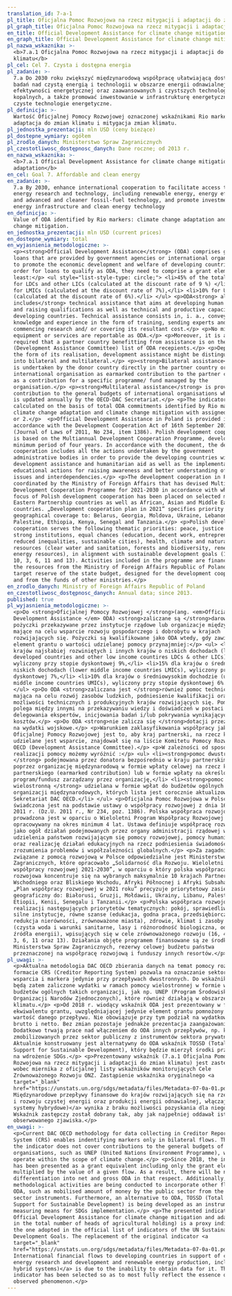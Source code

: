 ```yaml
---
translation_id: 7-a-1
pl_title: Oficjalna Pomoc Rozwojowa na rzecz mitygacji i adaptacji do zmian klimatu
pl_graph_title: Oficjalna Pomoc Rozwojowa na rzecz mitygacji i adaptacji do zmian klimatu
en_title: Official Development Assistance for climate change mitigation and adaptation
en_graph_title: Official Development Assistance for climate change mitigation and adaptation
pl_nazwa_wskaznika: >-
  <b>7.a.1 Oficjalna Pomoc Rozwojowa na rzecz mitygacji i adaptacji do zmian
  klimatu</b>
pl_cel: Cel 7. Czysta i dostępna energia
pl_zadanie: >-
  7.a Do 2030 roku zwiększyć międzynarodową współpracę ułatwiającą dostęp do
  badań nad czystą energią i technologii w obszarze energii odnawialnej,
  efektywności energetycznej oraz zaawansowanych i czystszych technologii paliw
  kopalnych, a także promować inwestowanie w infrastrukturę energetyczną i
  czyste technologie energetyczne.
pl_definicja: >-
  Wartość Oficjalnej Pomocy Rozwojowej oznaczonej wskaźnikami Rio markers:
  adaptacja do zmian klimatu i mitygacja zmian klimatu.
pl_jednostka_prezentacji: mln USD (ceny bieżące)
pl_dostepne_wymiary: ogółem
pl_zrodlo_danych: Ministerstwo Spraw Zagranicznych
pl_czestotliwosc_dostępnosc_danych: Dane roczne; od 2013 r.
en_nazwa_wskaznika: >-
  <b>7.a.1 Official Development Assistance for climate change mitigation and
  adaptation</b>
en_cel: Goal 7. Affordable and clean energy
en_zadanie: >-
  7.a By 2030, enhance international cooperation to facilitate access to clean
  energy research and technology, including renewable energy, energy efficiency
  and advanced and cleaner fossil-fuel technology, and promote investment in
  energy infrastructure and clean energy technology
en_definicja: >-
  Value of ODA identified by Rio markers: climate change adaptation and climate
  change mitigation.
en_jednostka_prezentacji: mln USD (current prices)
en_dostepne_wymiary: total
en_wyjasnienia_metodologiczne: >-
  <p><strong>Official Development Assistance</strong> (ODA) comprises grants and
  loans that are provided by government agencies or international organizations
  to promote the economic development and welfare of developing countries. In
  order for loans to qualify as ODA, they need to comprise a grant element of at
  least:</p> <ul style="list-style-type: circle;"> <li>45% of the total amount
  for LDCs and other LICs (calculated at the discount rate of 9 %) </li> <li>15%
  for LMICs (calculated at the discount rate of 7%),</li> <li>10% for UMICs
  (calculated at the discount rate of 6%).</li> </ul> <p>ODA<strong> also
  includes</strong> technical assistance that aims at developing human resources
  and raising qualifications as well as technical and productive capacity of the
  developing countries. Technical assistance consists in, i. a., conveying
  knowledge and experience in the form of training, sending experts and
  commencing research and/ or covering its resultant cost.</p> <p>No military
  equipment or services are reportable as ODA.</p> <p>Moreover, it is also
  required that a partner country benefitting from assistance is on the OECD DAC
  (Development Assistance Committee) list of ODA recepients.</p> <p>Depending on
  the form of its realisation, development assistance might be distinguished
  into bilateral and multilateral.</p> <p><strong>Bilateral assistance</strong>
  is undertaken by the donor country directly in the partner country or by an
  international organisation as earmarked contribution to the partner country or
  as a contribution for a specific programme/ fund managed by the
  organisation.</p> <p><strong>Multilateral assistance</strong> is provided as a
  contribution to the general budgets of international organisations whose list
  is updated annually by the OECD-DAC Secretariat.</p> <p>The indicator is
  calculated on the basis of total ODA commitments identified by Rio markers for
  climate change adaptation and climate change mitigation with assigned scores 1
  or 2.</p>  <p>Official Development Assistance in Poland is provided in
  accordance with the Development Cooperation Act of 16th September 2011
  (Journal of Laws of 2011, No 234, item 1386). Polish development cooperation
  is based on the Multiannual Development Cooperation Programme, developed for a
  minimum period of four years. In accordance with the document, the development
  cooperation includes all the actions undertaken by the government
  administrative bodies in order to provide the developing countries with
  development assistance and humanitarian aid as well as the implementation of
  educational actions for raising awareness and better understanding of global
  issues and interdependencies.</p> <p>The development cooperation in Poland is
  coordinated by the Ministry of Foreign Affairs that has devised Multiannual
  Development Cooperation Programme for 2021-2030 in accordance with which the
  focus of Polish development cooperation has been placed on selected max. 10
  Eastern Partnership countries as well as African, Asian and Middle East
  countries. „Development cooperation plan in 2021” specifies priority
  geographical coverage to: Belarus, Georgia, Moldova, Ukraine, Lebanon,
  Palestine, Ethiopia, Kenya, Senegal and Tanzania.</p> <p>Polish development
  cooperation serves the following thematic priorities: peace, justice and
  strong institutions, equal chances (education, decent work, entrepreneurship,
  reduced inequalities, sustainable cities), health, climate and natural
  resources (clear water and sanitation, forests and biodiversity, renewable
  energy resources), in alignment with sustainable development goals (16, 4, 8,
  10, 3, 6, 11 and 13). Activities included in the programme are financed with
  the resources from the Ministry of Foreign Affairs Republic of Poland from
  target reserve of the state budget, designed for the development cooperation,
  and from the funds of other ministries.</p>
en_zrodlo_danych: Ministry of Foreign Affairs Republic of Poland
en_czestotliwosc_dostępnosc_danych: Annual data; since 2013.
published: true
pl_wyjasnienia_metodologiczne: >-
  <p>Do <strong>Oficjalnej Pomocy Rozwojowej </strong>(ang. <em>Official
  Development Assistance </em> ODA) <strong>zaliczane są </strong>darowizny i
  pożyczki przekazywane przez instytucje rządowe lub organizacje międzynarodowe,
  mające na celu wsparcie rozwoju gospodarczego i dobrobytu w krajach
  rozwijających się. Pożyczki są kwalifikowane jako ODA wtedy, gdy zawierają
  element grantu o wartości udzielanej pomocy przynajmniej:</p> <ul> <li>45% dla
  krajów najsłabiej rozwiniętych i innych krajów o niskich dochodach (least
  developed countries and other low income countires LDCs & other LICs),
  wyliczony przy stopie dyskontowej 9%,</li> <li>15% dla krajów o średnich i
  niskich dochodach (lower middle income countries LMICs), wyliczony przy stopie
  dyskontowej 7%,</li> <li>10% dla krajów o średniowysokim dochodzie (upper
  middle income countries UMICs), wyliczony przy stopie dyskontowej 6%.</li>
  </ul> <p>Do ODA <strong>zaliczana jest </strong>również pomoc techniczna,
  mająca na celu rozwój zasobów ludzkich, podniesienie kwalifikacji oraz
  możliwości technicznych i produkcyjnych krajów rozwijających się. Pomoc ta
  polega między innymi na przekazywaniu wiedzy i doświadczeń w postaci szkoleń,
  delegowania ekspertów, inicjowania badań i/lub pokrywania wynikających z tego
  kosztów.</p> <p>Do ODA <strong>nie zalicza się </strong>dotacji przeznaczonych
  na wydatki wojskowe.</p> <p>Warunkiem zaklasyfikowania współpracy jako
  Oficjalnej Pomocy Rozwojowej jest to, aby kraj partnerski, na rzecz którego
  udzielane jest wsparcie, znajdował się na liście Komitetu Pomocy Rozwojowej
  OECD (Development Assistance Committee).</p> <p>W zależności od sposobu
  realizacji pomocy możemy wyróżnić :</p> <ul> <li><strong>pomoc dwustronną
  </strong> podejmowana przez donatora bezpośrednio w kraju partnerskim bądź
  poprzez organizację międzynarodową w formie wpłaty celowej na rzecz kraju
  partnerskiego (earmarked contribution) lub w formie wpłaty na określony
  program/fundusz zarządzany przez organizację,</li> <li><strong>pomoc
  wielostronną </strong> udzielana w formie wpłat do budżetów ogólnych
  organizacji międzynarodowych, których lista jest corocznie aktualizowana przez
  Sekretariat DAC OECD.</li> </ul> <p>Oficjalna Pomoc Rozwojowa w Polsce
  świadczona jest na podstawie ustawy o współpracy rozwojowej z dnia 16 września
  2011 r. (Dz.U. 2011 r., Nr 234, poz. 1386). Polska współpraca rozwojowa
  prowadzona jest w oparciu o Wieloletni Program Współpracy Rozwojowej
  opracowywany na okres minimum 4 lat. Ustawa definiuje współpracę rozwojową
  jako ogół działań podejmowanych przez organy administracji rządowej w celu
  udzielenia państwom rozwijającym się pomocy rozwojowej, pomocy humanitarnej
  oraz realizację działań edukacyjnych na rzecz podniesienia świadomości i
  zrozumienia problemów i współzależności globalnych.</p> <p>Za zagadnienia
  związane z pomocą rozwojową w Polsce odpowiedzialne jest Ministerstwo Spraw
  Zagranicznych, które opracowało „Solidarność dla Rozwoju. Wieloletni program
  współpracy rozwojowej 2021-2030”, w oparciu o który polska współpraca
  rozwojowa koncentruje się na wybranych maksymalnie 10 krajach Partnerstwa
  Wschodniego oraz Bliskiego Wschodu, Afryki Północnej i Afryki Subsaharyjskiej.
  „Plan współpracy rozwojowej w 2021 roku” precyzuje priorytetowy zasięg
  geograficzny do: Białorusi, Gruzji, Mołdawii, Ukrainy, Libanu, Palestyny,
  Etiopii, Kenii, Senegalu i Tanzanii.</p> <p>Polska współpraca rozwojowa służy
  realizacji następujących priorytetów tematycznych: pokój, sprawiedliwość i
  silne instytucje, równe szanse (edukacja, godna praca, przedsiębiorczość,
  redukcja nierówności, zrównoważone miasta), zdrowie, klimat i zasoby naturalne
  (czysta woda i warunki sanitarne, lasy i różnorodność biologiczna, odnawialne
  źródła energii), wpisujących się w cele zrównoważonego rozwoju (16, 4, 8, 10,
  3, 6, 11 oraz 13). Działania objęte programem finansowane są ze środków
  Ministerstwa Spraw Zagranicznych, rezerwy celowej budżetu państwa
  przeznaczonej na współpracę rozwojową i funduszy innych resortów.</p>
pl_uwagi: >-
  <p>Aktualna metodologia DAC OECD zbierania danych na temat pomocy rozwojowej w
  formacie CRS (Creditor Reporting System) pozwala na oznaczanie sektora
  wsparcia i markera jedynie przy przepływach dwustronnych. Do wskaźnika nie
  będą zatem zaliczone wydatki w ramach pomocy wielostronnej w formie wpłat do
  budżetów ogólnych takich organizacji, jak np. UNEP (Program Środowiskowy
  Organizacji Narodów Zjednoczonych), które również działają w obszarze
  klimatu.</p> <p>Od 2018 r. wiodący wskaźnik ODA jest prezentowany w formie
  ekwiwalentu grantu, uwzględniającej jedynie element grantu pomnożony przez
  wartość danego przepływu. Nie obowiązuje przy tym podział na wydatkowanie ODA
  brutto i netto. Bez zmian pozostaje jednakże prezentacja zaangażowania ODA.
  Dodatkowo trwają prace nad włączeniem do ODA innych przepływów, np. kwot
  zmobilizowanych przez sektor publiczny z instrumentów sektora prywatnego.
  Aktualnie konstruowany jest alternatywny do ODA wskaźnik TOSSD (Total Oficial
  Support for Sustainable Development), który będzie mierzył środki przeznaczane
  na wdrożenie SDGs.</p> <p>Prezentowany wskaźnik (7.a.1 Oficjalna Pomoc
  Rozwojowa na rzecz mitygacji i adaptacji do zmian klimatu) jest zastępczym
  wobec miernika z oficjalnej listy wskaźników monitorujących Cele
  Zrównoważonego Rozwoju ONZ. Zastąpienie wskaźnika oryginalnego <a
  target="_blank"
  href="https://unstats.un.org/sdgs/metadata/files/Metadata-07-0a-01.pdf">(7.a.1
  Międzynarodowe przepływy finansowe do krajów rozwijających się na rzecz badań
  i rozwoju czystej energii oraz produkcji energii odnawialnej, włączając
  systemy hybrydowe)</a> wynika z braku możliwości pozyskania dla niego danych.
  Wskaźnik zastępczy został dobrany tak, aby jak najpełniej oddawał istotę
  obserwowanego zjawiska.</p>
en_uwagi: >-
  <p>Current DAC OECD methodology for data collecting in Creditor Reporting
  System (CRS) enables indentifying markers only in bilateral flows. Therefore,
  the indicator does not cover contributions to the general budgets of
  organisations, such as UNEP (United Nations Environment Programme), which
  operate within the scope of climate change.</p> <p>Since 2018, the indicator
  has been presented as a grant equivalent including only the grant element
  multiplied by the value of a given flow. As a result, there will be no
  differentiation into net and gross ODA in that respect. Additionally, some
  methodological activities are being conducted to incorporate other flows into
  ODA, such as mobilised amount of money by the public sector from the private
  sector instruments. Furthermore, an alternative to ODA, TOSSD (Total Official
  Support for Sustainable Development) is being developed as an instrument for
  measuring means for SDGs implementation.</p> <p>The presented indicator (7.a.1
  Official Development Assistance for climate change mitigation and adaptation)
  in the total number of heads of agricultural holding) is a proxy indicator to
  the one adopted in the official list of indicators of the UN Sustainable
  Development Goals. The replacement of the original indicator <a
  target="_blank"
  href="https://unstats.un.org/sdgs/metadata/files/Metadata-07-0a-01.pdf">(7.a.1
  International financial flows to developing countries in support of clean
  energy research and development and renewable energy production, including in
  hybrid systems)</a> is due to the inability to obtain data for it. The proxy
  indicator has been selected so as to most fully reflect the essence of the
  observed phenomenon.</p>
---
```

